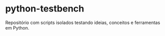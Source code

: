 # python-testbench

Repositório com scripts isolados testando ideias, conceitos e ferramentas em 
Python.
